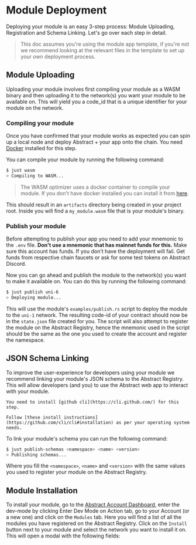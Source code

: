 # Module Deployment

Deploying your module is an easy 3-step process: Module Uploading, Registration and Schema Linking. Let's go over each
step in detail.

> This doc assumes you're using the module app template, if you're not we recommend looking at the relevant files in the
> template to set up your own deployment process.

## Module Uploading

Uploading your module involves first compiling your module as a WASM binary and then uploading it to the network(s) you
want your module to be available on. This will yield you a code_id that is a unique identifier for your module on the
network.

### Compiling your module

Once you have confirmed that your module works as expected you can spin up a local node and deploy Abstract + your app onto the chain. You need [Docker](https://www.docker.com/) installed for this step. 

You can compile your module by running the following command:

```bash
$ just wasm
> Compiling to WASM...
```

> The WASM optimizer uses a docker container to compile your module. If you don't have docker installed you can install
> it from <a href="https://docs.docker.com/get-docker/" target="_blank">here</a>.

This should result in an `artifacts` directory being created in your project root. Inside you will find
a `my_module.wasm` file that is your module's binary. 

### Publish your module

Before attempting to publish your app you need to add your mnemonic to the `.env` file. **Don't use a mnemonic that has mainnet funds for this.** Make sure this account has funds. If you don't have the deployment will fail. Get funds from respective chain faucets or ask for some test tokens on Abstract Discord.

Now you can go ahead and publish the module to the network(s) you want to make it available on. You can do this by running the following command:

```bash
$ just publish uni-6
> Deploying module...
```

This will use the module's `examples/publish.rs` script to deploy the module to the `uni-1` network. The resulting
code-id of your contract should now be in the `state.json` file created for you. The script will also attempt to
register the module on the Abstract Registry, hence the mnemonic used in the script should be the same as the one
you used to create the account and register the namespace.

## JSON Schema Linking

To improve the user-experience for developers using your module we recommend linking your module's JSON schema to the Abstract Registry. This will allow developers (and you) to use the Abstract web app to interact with your module.

```admonish warning
You need to install [github cli](https://cli.github.com/) for this step.

Follow [these install instructions](https://github.com/cli/cli#installation) as per your operating system needs.
```

To link your module's schema you can run the following command:

```bash
$ just publish-schemas <namespace> <name> <version>
> Publishing schemas...
```

Where you fill the `<namespace>`, `<name>` and `<version>` with the same values you used to register your module on the
Abstract Registry.

## Module Installation

To install your module, go to the <a href="https://console.abstract.money" target="_blank">Abstract Account Dashboard</a>, enter the dev-mode by clicking Enter Dev Mode on Action tab, go to your Account (or a new one) and click on the `Modules` tab. Here you will find a list of all the modules you have
registered on the Abstract Registry. Click on the `Install` button next to your module and select the network you
want to install it on. This will open a modal with the following fields:
